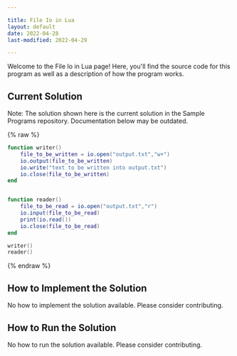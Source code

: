 ```yaml
---

title: File Io in Lua
layout: default
date: 2022-04-28
last-modified: 2022-04-29

---
```


Welcome to the File Io in Lua page! Here, you'll find the source code for this program as well as a description of how the program works.

## Current Solution

Note: The solution shown here is the current solution in the Sample Programs repository. Documentation below may be outdated.

{% raw %}

```Lua
function writer()
	file_to_be_written = io.open("output.txt","w+")
	io.output(file_to_be_written)
	io.write("text to be written into output.txt")
	io.close(file_to_be_written)
end


function reader()
	file_to_be_read = io.open("output.txt","r")
	io.input(file_to_be_read)
	print(io.read())
	io.close(file_to_be_read)
end

writer()
reader()

```

{% endraw %}

## How to Implement the Solution

No how to implement the solution available. Please consider contributing.

## How to Run the Solution

No how to run the solution available. Please consider contributing.